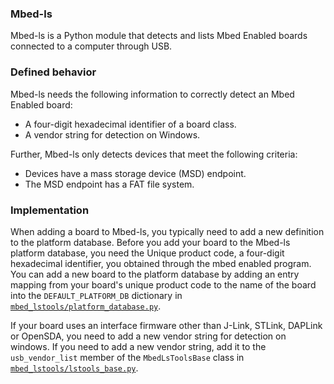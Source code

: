 ### Mbed-ls

Mbed-ls is a Python module that detects and lists Mbed Enabled boards connected to a computer through USB.

### Defined behavior

Mbed-ls needs the following information to correctly detect an Mbed Enabled board:

 - A four-digit hexadecimal identifier of a board class.
 - A vendor string for detection on Windows.
 
Further, Mbed-ls only detects devices that meet the following criteria:

 - Devices have a mass storage device (MSD) endpoint.
 - The MSD endpoint has a FAT file system.
 
### Implementation

When adding a board to Mbed-ls, you typically need to add a new definition to the platform database. Before you add your board to the Mbed-ls platform database, you need the Unique product code, a four-digit hexadecimal identifier, you obtained through the mbed enabled program. You can add a new board to the platform database by adding an entry mapping from your board's unique product code to the name of the board into the `DEFAULT_PLATFORM_DB` dictionary in <a href="https://github.com/ARMmbed/mbed-ls/blob/master/mbed_lstools/platform_database.py" target="_blank">`mbed_lstools/platform_database.py`</a>.

If your board uses an interface firmware other than J-Link, STLink, DAPLink or OpenSDA, you need to add a new vendor string for detection on windows. If you need to add a new vendor string, add it to the `usb_vendor_list` member of the `MbedLsToolsBase` class in <a href="https://github.com/ARMmbed/mbed-ls/blob/master/mbed_lstools/lstools_base.py" target="_blank">`mbed_lstools/lstools_base.py`</a>.
